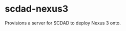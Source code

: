 # scdad-nexus3

Provisions a server for SCDAD to deploy Nexus 3 onto.

<!-- BEGINNING OF PRE-COMMIT-TERRAFORM DOCS HOOK -->
<!-- END OF PRE-COMMIT-TERRAFORM DOCS HOOK -->
